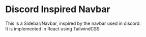# Discord Inspired Navbar

This is a Sidebar/Navbar, inspired by the navbar used in discord.  
It is implemented in React using TailwindCSS
